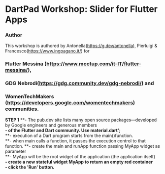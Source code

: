 # DartPad Workshop: Slider for Flutter Apps

### Author

This workshop is authored by Antonella(https://g.dev/antonella), Pierluigi & Francesco(https://www.ingpagano.it/)  for <br> 
### Flutter Messina (https://www.meetup.com/it-IT/flutter-messina/),<br>
### GDG Nebrodi(https://gdg.community.dev/gdg-nebrodi/) and <br>
### WomenTechMakers (https://developers.google.com/womentechmakers) communities.<br>


**STEP 1**
**- The pub.dev site lists many open source packages—developed by Google engineers and generous members<br>
**- of the Flutter and Dart community. Use material.dart';**<br>
**- execution of a Dart program starts from the main()function.<br>
**- when main calls a function, it passes the execution control to that function.
**- create the main and runApp function passing MyApp widget as parameter<br>
**- MyApp will be the root widget of the application (the application itself)<br>
**- create a new stateful widget MyApp to return an empty red container**<br>
**- click the 'Run' button.**

